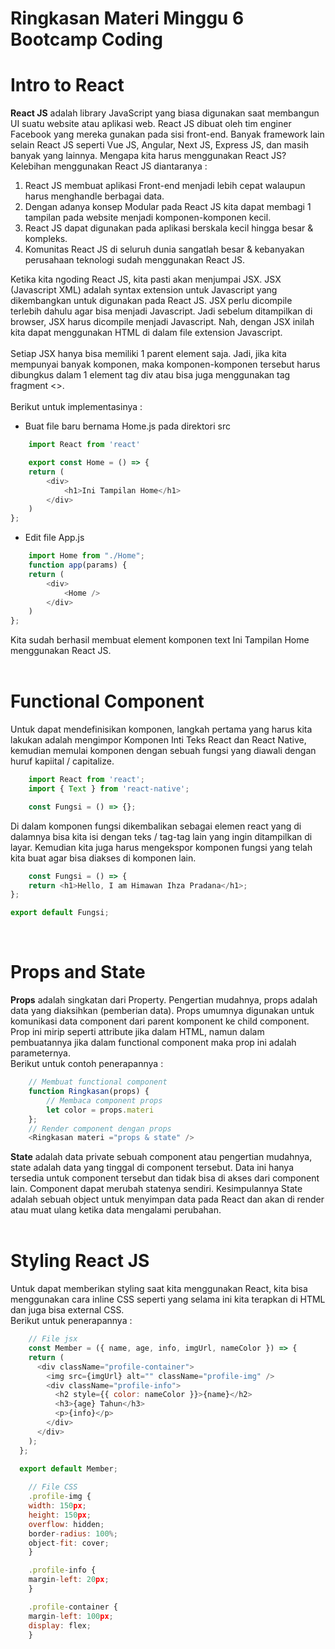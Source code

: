 # **Ringkasan Materi Minggu 6 Bootcamp Coding**

# **Intro to React** <br>
<B>React JS</B> adalah library JavaScript yang biasa digunakan saat membangun UI suatu website atau aplikasi web. React JS dibuat oleh tim enginer Facebook yang mereka gunakan pada sisi front-end. Banyak framework lain selain React JS seperti Vue JS, Angular, Next JS, Express JS, dan masih banyak yang lainnya. Mengapa kita harus menggunakan React JS? <br>
Kelebihan menggunakan React JS diantaranya : <br>
<ol>
<li>React JS membuat aplikasi Front-end menjadi lebih cepat walaupun harus menghandle berbagai data.</li>
<li>Dengan adanya konsep Modular pada React JS kita dapat membagi 1 tampilan pada website menjadi komponen-komponen kecil.</li>
<li>React JS dapat digunakan pada aplikasi berskala kecil hingga besar & kompleks.</li>
<li>Komunitas React JS di seluruh dunia sangatlah besar & kebanyakan perusahaan teknologi sudah menggunakan React JS.</li>
</ol>

Ketika kita ngoding React JS, kita pasti akan menjumpai JSX. JSX (Javascript XML) adalah syntax extension untuk Javascript yang dikembangkan untuk digunakan pada React JS. JSX perlu dicompile terlebih dahulu agar bisa menjadi Javascript. Jadi sebelum ditampilkan di browser, JSX harus dicompile menjadi Javascript. Nah, dengan JSX inilah kita dapat menggunakan HTML di dalam file extension Javascript. <br><br>
Setiap JSX hanya bisa memiliki 1 parent element saja. Jadi, jika kita mempunyai banyak komponen, maka komponen-komponen tersebut harus dibungkus dalam 1 element tag div atau bisa juga menggunakan tag fragment <>.<br><br>
Berikut untuk implementasinya : <br>
- Buat file baru bernama Home.js pada direktori src
```javascript
    import React from 'react'

    export const Home = () => {
    return (
        <div>
            <h1>Ini Tampilan Home</h1>
        </div>
    )
};
```
- Edit file App.js
```javascript
    import Home from "./Home";
    function app(params) {
    return (
        <div>
            <Home />
        </div>
    )
};
```
Kita sudah berhasil membuat element komponen text Ini Tampilan Home menggunakan React JS. <br><br>

# **Functional Component** <br>
Untuk dapat mendefinisikan komponen, langkah pertama yang harus kita lakukan adalah mengimpor Komponen Inti Teks React dan React Native, kemudian memulai komponen dengan sebuah fungsi yang diawali dengan huruf kapiital / capitalize.
```javascript
    import React from 'react';
    import { Text } from 'react-native';

    const Fungsi = () => {};
```
Di dalam komponen fungsi dikembalikan sebagai elemen react yang di dalamnya bisa kita isi dengan teks / tag-tag lain yang ingin ditampilkan di layar. Kemudian kita juga harus mengekspor komponen fungsi yang telah kita buat agar bisa diakses di komponen lain.<br>
```javascript
    const Fungsi = () => {
    return <h1>Hello, I am Himawan Ihza Pradana</h1>;
};

export default Fungsi;
```
<br>

# **Props and State** <br>
**Props** adalah singkatan dari Property. Pengertian mudahnya, props adalah data yang diaksihkan (pemberian data). Props umumnya digunakan untuk komunikasi data component dari parent komponent ke child component. Prop ini mirip seperti attribute jika dalam HTML, namun dalam pembuatannya jika dalam functional component maka prop ini adalah parameternya. <br>
Berikut untuk contoh penerapannya : <br>
```javascript
    // Membuat functional component
    function Ringkasan(props) {
        // Membaca component props
        let color = props.materi
    };
    // Render component dengan props
    <Ringkasan materi ="props & state" />
``` 
**State** adalah data private sebuah component atau pengertian mudahnya, state adalah data yang tinggal di component tersebut. Data ini hanya tersedia untuk component tersebut dan tidak bisa di akses dari component lain. Component dapat merubah statenya sendiri. Kesimpulannya State adalah sebuah object untuk menyimpan data pada React dan akan di render atau muat ulang ketika data mengalami perubahan.<br> <br>

# **Styling React JS** <br>
Untuk dapat memberikan styling saat kita menggunakan React, kita bisa menggunakan cara inline CSS seperti yang selama ini kita terapkan di HTML dan juga bisa external CSS. <br>
Berikut untuk penerapannya : <br>
```javascript
    // File jsx
    const Member = ({ name, age, info, imgUrl, nameColor }) => {
    return (
      <div className="profile-container">
        <img src={imgUrl} alt="" className="profile-img" />
        <div className="profile-info">
          <h2 style={{ color: nameColor }}>{name}</h2>
          <h3>{age} Tahun</h3>
          <p>{info}</p>
        </div>
      </div>
    );
  };
  
  export default Member;

    // File CSS
    .profile-img {
    width: 150px;
    height: 150px;
    overflow: hidden;
    border-radius: 100%;
    object-fit: cover;
    }

    .profile-info {
    margin-left: 20px;
    }

    .profile-container {
    margin-left: 100px;
    display: flex;
    }
```
